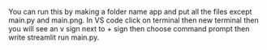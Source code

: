 You can run this by making a folder name app and put all the files except main.py and main.png. In VS code click on terminal then new terminal then you will see an v sign next to + sign then choose command prompt then write streamlit run main.py. 
